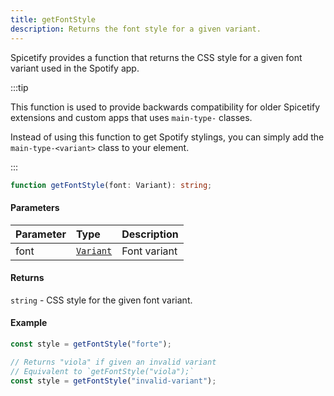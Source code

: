 ```yaml
---
title: getFontStyle
description: Returns the font style for a given variant.
---
```


Spicetify provides a function that returns the CSS style for a given font variant used in the Spotify app.

:::tip

This function is used to provide backwards compatibility for older Spicetify extensions and custom apps that uses `main-type-` classes.

Instead of using this function to get Spotify stylings, you can simply add the `main-type-<variant>` class to your element.

:::

```ts
function getFontStyle(font: Variant): string;
```

#### Parameters

| Parameter | Type | Description |
| :--- | :--- | :--- |
| font | [`Variant`](/docs/development/api-wrapper/types/variant) | Font variant |

#### Returns

`string` - CSS style for the given font variant.

#### Example

```ts
const style = getFontStyle("forte");

// Returns "viola" if given an invalid variant
// Equivalent to `getFontStyle("viola");`
const style = getFontStyle("invalid-variant");
```